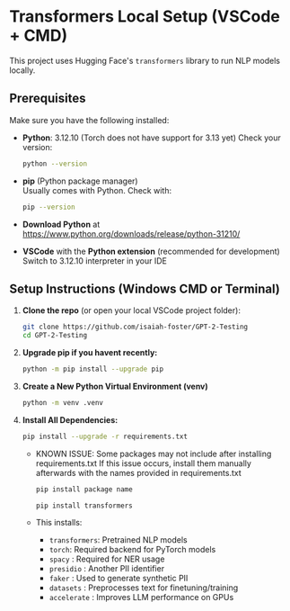 #  Transformers Local Setup (VSCode + CMD)

This project uses Hugging Face's `transformers` library to run NLP models locally.

##  Prerequisites

Make sure you have the following installed:

- **Python**: 3.12.10 (Torch does not have support for 3.13 yet)
  Check your version:
  ```bash
  python --version
  ```

- **pip** (Python package manager)  
  Usually comes with Python. Check with:
  ```bash
  pip --version
  ```

- **Download Python** at https://www.python.org/downloads/release/python-31210/ 

- **VSCode** with the **Python extension** (recommended for development)
  Switch to 3.12.10 interpreter in your IDE

##  Setup Instructions (Windows CMD or Terminal)

1. **Clone the repo** (or open your local VSCode project folder):
   ```bash
   git clone https://github.com/isaiah-foster/GPT-2-Testing
   cd GPT-2-Testing
   ```


2. **Upgrade pip if you havent recently:**
   ```bash
   python -m pip install --upgrade pip
   ```


3. **Create a New Python Virtual Environment (venv)**
    ```bash
    python -m venv .venv
    ```


4. **Install All Dependencies:**
   ```bash
   pip install --upgrade -r requirements.txt
   ```
   - KNOWN ISSUE: Some packages may not include after installing requirements.txt
      If this issue occurs, install them manually afterwards with the names provided
      in requirements.txt
      ```bash
      pip install package name
      ```
      ```bash
      pip install transformers
      ```


   - This installs:
     - `transformers`: Pretrained NLP models
     - `torch`: Required backend for PyTorch models
     - `spacy` : Required for NER usage
     - `presidio` : Another PII identifier
     - `faker` : Used to generate synthetic PII
     - `datasets` : Preprocesses text for finetuning/training
     - `accelerate` : Improves LLM performance on GPUs
